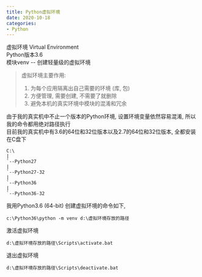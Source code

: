 ```yaml
---
title: Python虚拟环境
date: 2020-10-18
categories:
- Python
---
```


虚拟环境 Virtual Environment<br>
Python版本3.6<br>
模块venv -- 创建轻量级的虚拟环境<br>

>虚拟环境主要作用:
>1. 为每个应用隔离出自己需要的环境 (库, 包)
>2. 方便管理, 需要创建, 不需要了就删除
>3. 避免本机的真实环境中模块的混淆和冗余

由于我的真实机中不止一个版本的Python环境, 设置环境变量依然容易混淆, 所以我的命令都用绝对路径执行<br>
目前我的真实机中有3.6的64位和32位版本以及2.7的64位和32位版本, 全都安装在C盘下<br>

```
C:\
|
`--Python27
|
`--Python27-32
|
`--Python36
|
`--Python36-32
```

我用Python3.6 (64-bit) 创建虚拟环境的命令如下,<br>
```
c:\Python36\python -m venv d:\虚拟环境存放的路径
```

激活虚拟环境<br>
```
d:\虚拟环境存放的路径\Scripts\activate.bat
```

退出虚拟环境<br>
```
d:\虚拟环境存放的路径\Scripts\deactivate.bat
```
